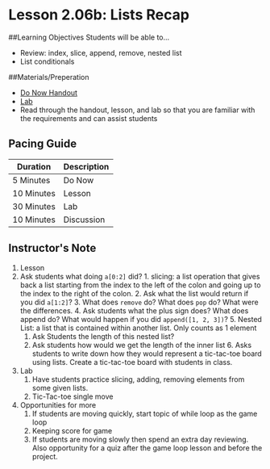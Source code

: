 # Lesson 2.06b: Lists Recap

##Learning Objectives
Students will be able to... 
* Review: index, slice, append, remove, nested list
* List conditionals

##Materials/Preperation
* [Do Now Handout]
* [Lab]
* Read through the handout, lesson, and lab so that you are familiar with the requirements and can assist students

## Pacing Guide
| Duration   | Description |
| ---------- | ----------- |
| 5 Minutes  | Do Now      |
| 10 Minutes | Lesson      |
| 30 Minutes | Lab         |
| 10 Minutes | Discussion  |

## Instructor's Note
1. Lesson
  1. Ask students what doing `a[0:2]` did? 
    1. slicing: a list operation that gives back a list starting from the index to the left of the colon and going up to the index to the right of the colon. 
    2. Ask what the list would return if you did `a[1:2]`?
    3. What does `remove` do? What does `pop` do? What were the differences. 
    4. Ask students what the plus sign does? What does append do? What would happen if you did `append([1, 2, 3])`?
    5. Nested List: a list that is contained within another list. Only counts as 1 element
        1. Ask Students the length of this nested list? 
        2. Ask students how would we get the length of the inner list
    6. Asks students to write down how they would represent a tic-tac-toe board using lists. Create a tic-tac-toe board with students in class. 
2. Lab
    1. Have students practice slicing, adding, removing elements from some given lists. 
    2. Tic-Tac-toe single move
3. Opportunities for more
    1. If students are moving quickly, start topic of while loop as the game loop 
    2. Keeping score for game
    3. If students are moving slowly then spend an extra day reviewing. Also opportunity for a quiz after the game loop lesson and before the project. 
  

[Do Now Handout]:https://teals-introcs.gitbooks.io/2nd-semester-introduction-to-computer-science-pri/content/do_now_206.html
[Lab]: https://teals-introcs.gitbooks.io/2nd-semester-introduction-to-computer-science-pri/content/lab_206.html